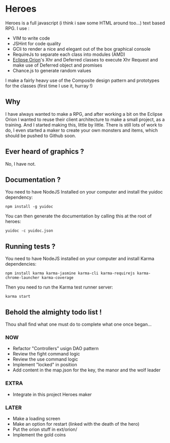 # Heroes
Heroes is a full javascript (i think i saw some HTML around too...) text based RPG. I use :

 * VIM to write code
 * JSHint for code quality
 * GCli to render a nice and elegant out of the box graphical console
 * RequireJs to separate each class into modules (AMD)
 * [Eclipse Orion](http://eclipse.org/orion/)'s Xhr and Deferred classes to execute Xhr Request and make use of Deferred object and promises
*  Chance.js to generate random values

I make a fairly heavy use of the Composite design pattern and prototypes for the classes (first time I use it, hurray !)

## Why
I have always wanted to make a RPG, and after working a bit on the Eclipse Orion I wanted to reuse their client architecture to make a small project, as a training. And I started making this, little by little. There is still lots of work to do, I even started a maker to create your own monsters and items, which should be pushed to Github soon.

## Ever heard of graphics ?
No, I have not.

## Documentation ?
You need to have NodeJS Installed on your computer and install the yuidoc dependency:

`npm install -g yuidoc`

You can then generate the documentation by calling this at the root of heroes:

`yuidoc -c yuidoc.json`

## Running tests ?
You need to have NodeJS installed on your computer and install Karma dependencies:

`npm install karma karma-jasmine karma-cli karma-requirejs karma-chrome-launcher karma-coverage`

Then you need to run the Karma test runner server:

`karma start`

## Behold the almighty todo list !
Thou shall find what one must do to complete what one once began...

### NOW
 * Refactor "Controllers" usign DAO pattern
 * Review the fight command logic
 * Review the use command logic
 * Implement "locked" in position
 * Add content in the map.json for the key, the manor and the wolf leader

### EXTRA
 * Integrate in this project Heroes maker

### LATER
 * Make a loading screen
 * Make an option for restart (linked with the death of the hero)
 * Put the orion stuff in ext/orion/
 * Implement the gold coins
